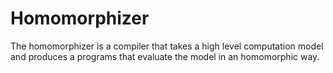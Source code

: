 # Homomorphizer

The homomorphizer is a compiler that takes a high level computation model and produces a programs that evaluate the model in an homomorphic way.